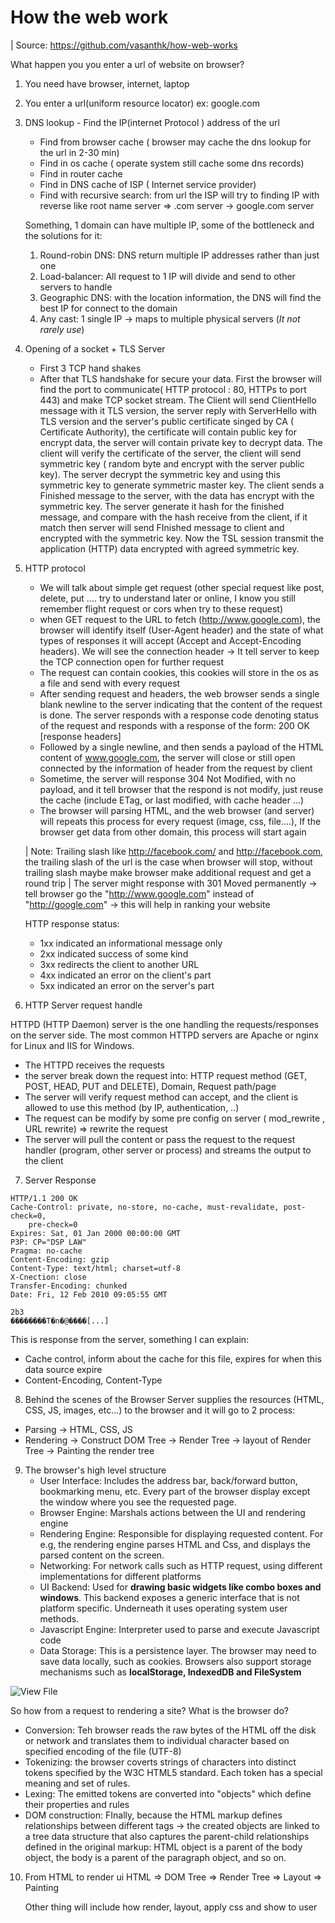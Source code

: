 # How the web work

| Source: https://github.com/vasanthk/how-web-works

What happen you you enter a url of website on browser?

1. You need have browser, internet, laptop
2. You enter a url(uniform resource locator) ex: google.com
3. DNS lookup - Find the IP(internet Protocol ) address of the url

   - Find from browser cache ( browser may cache the dns lookup for the url in 2-30 min)
   - Find in os cache ( operate system still cache some dns records)
   - Find in router cache
   - Find in DNS cache of ISP ( Internet service provider)
   - Find with recursive search: from url the ISP will try to finding IP with reverse like root name server => .com server -> google.com server

   Something, 1 domain can have multiple IP, some of the bottleneck and the solutions for it:

   1. Round-robin DNS: DNS return multiple IP addresses rather than just one
   2. Load-balancer: All request to 1 IP will divide and send to other servers to handle
   3. Geographic DNS: with the location information, the DNS will find the best IP for connect to the domain
   4. Any cast: 1 single IP -> maps to multiple physical servers (_It not rarely use_)

4. Opening of a socket + TLS Server

   - First 3 TCP hand shakes
   - After that TLS handshake for secure your data. First the browser will find the port to communicate( HTTP protocol : 80, HTTPs to port 443) and make TCP socket stream.
     The Client will send ClientHello message with it TLS version, the server reply with ServerHello with TLS version and the server's public certificate singed by CA ( Certificate Authority), the certificate will contain public key for encrypt data, the server will contain private key to decrypt data. The client will verify the certificate of the server, the client will send symmetric key ( random byte and encrypt with the server public key). The server decrypt the symmetric key and using this symmetric key to generate symmetric master key. The client sends a Finished message to the server, with the data has encrypt with the symmetric key. The server generate it hash for the finished message, and compare with the hash receive from the client, if it match then server will send FInished message to client and encrypted with the symmetric key. Now the TSL session transmit the application (HTTP) data encrypted with agreed symmetric key.

5. HTTP protocol

   - We will talk about simple get request (other special request like post, delete, put .... try to understand later or online, I know you still remember flight request or cors when try to these request)
   - when GET request to the URL to fetch (http://www.google.com), the browser will identify itself (User-Agent header) and the state of what types of responses it will accept (Accept and Accept-Encoding headers). We will see the connection header -> It tell server to keep the TCP connection open for further request
   - The request can contain cookies, this cookies will store in the os as a file and send with every request
   - After sending request and headers, the web browser sends a single blank newline to the server indicating that the content of the request is done. The server responds with a response code denoting status of the request and responds with a response of the form: 200 OK [response headers]
   - Followed by a single newline, and then sends a payload of the HTML content of www.google.com, the server will close or still open connected by the information of header from the request by client
   - Sometime, the server will response 304 Not Modified, with no payload, and it tell browser that the respond is not modify, just reuse the cache (include ETag, or last modified, with cache header ...)
   - The browser will parsing HTML, and the web browser (and server) will repeats this process for every request (image, css, file....), If the browser get data from other domain, this process will start again

   | Note: Trailing slash like http://facebook.com/ and http://facebook.com, the trailing slash of the url is the case when browser will stop, without trailing slash maybe make browser make additional request and get a round trip
   | The server might response with 301 Moved permanently -> tell browser go the "http://www.google.com" instead of "http://google.com" -> this will help in ranking your website

   HTTP response status:

   - 1xx indicated an informational message only
   - 2xx indicated success of some kind
   - 3xx redirects the client to another URL
   - 4xx indicated an error on the client's part
   - 5xx indicated an error on the server's part

6. HTTP Server request handle

HTTPD (HTTP Daemon) server is the one handling the requests/responses on the server side. The most common HTTPD servers are Apache or nginx for Linux and IIS for Windows.

- The HTTPD receives the requests
- the server break down the request into: HTTP request method (GET, POST, HEAD, PUT and DELETE), Domain, Request path/page
- The server will verify request method can accept, and the client is allowed to use this method (by IP, authentication, ..)
- The request can be modify by some pre config on server ( mod_rewrite , URL rewrite) => rewrite the request
- The server will pull the content or pass the request to the request handler (program, other server or process) and streams the output to the client

7. Server Response

```
HTTP/1.1 200 OK
Cache-Control: private, no-store, no-cache, must-revalidate, post-check=0,
    pre-check=0
Expires: Sat, 01 Jan 2000 00:00:00 GMT
P3P: CP="DSP LAW"
Pragma: no-cache
Content-Encoding: gzip
Content-Type: text/html; charset=utf-8
X-Cnection: close
Transfer-Encoding: chunked
Date: Fri, 12 Feb 2010 09:05:55 GMT

2b3
��������T�n�@����[...]
```

This is response from the server, something I can explain:

- Cache control, inform about the cache for this file, expires for when this data source expire
- Content-Encoding, Content-Type

8. Behind the scenes of the Browser
   Server supplies the resources (HTML, CSS, JS, images, etc...) to the browser and it will go to 2 process:

- Parsing -> HTML, CSS, JS
- Rendering -> Construct DOM Tree -> Render Tree -> layout of Render Tree -> Painting the render tree

9. The browser's high level structure
   - User Interface: Includes the address bar, back/forward button, bookmarking menu, etc. Every part of the browser display except the window where you see the requested page.
   - Browser Engine: Marshals actions between the UI and rendering engine
   - Rendering Engine: Responsible for displaying requested content. For e.g, the rendering engine parses HTML and Css, and displays the parsed content on the screen.
   - Networking: For network calls such as HTTP request, using different implementations for different platforms
   - UI Backend: Used for **drawing basic widgets like combo boxes and windows**. This backend exposes a generic interface that is not platform specific. Underneath it uses operating system user methods.
   - Javascript Engine: Interpreter used to parse and execute Javascript code
   - Data Storage: This is a persistence layer. The browser may need to save data locally, such as cookies. Browsers also support storage mechanisms such as **localStorage, IndexedDB and FileSystem**

![View File](https://raw.githubusercontent.com/vasanthk/how-web-works/master/img/layers.png)

So how from a request to rendering a site? What is the browser do?

- Conversion: Teh browser reads the raw bytes of the HTML off the disk or network and translates them to individual character based on specified encoding of the file (UTF-8)
- Tokenizing: the browser coverts strings of characters into distinct tokens specified by the W3C HTML5 standard. Each token has a special meaning and set of rules.
- Lexing: The emitted tokens are converted into "objects" which define their properties and rules
- DOM construction: FInally, because the HTML markup defines relationships between different tags -> the created objects are linked to a tree data structure that also captures the parent-child relationships defined in the original markup: HTML object is a parent of the body object, the body is a parent of the paragraph object, and so on.

10. From HTML to render ui
    HTML => DOM Tree => Render Tree => Layout => Painting

    Other thing will include how render, layout, apply css and show to user
